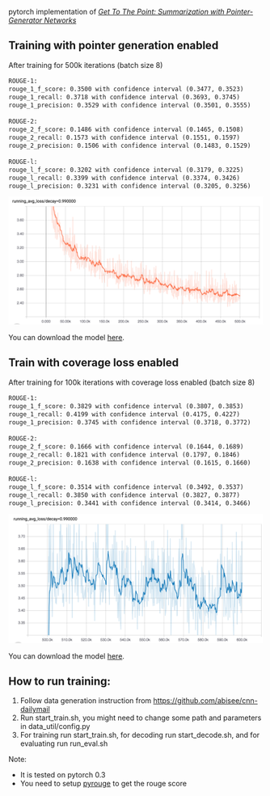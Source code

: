 pytorch implementation of *[Get To The Point: Summarization with Pointer-Generator Networks](https://arxiv.org/abs/1704.04368)*

Training with pointer generation enabled
--------------------------------------------

After training for 500k iterations (batch size 8)

```
ROUGE-1:
rouge_1_f_score: 0.3500 with confidence interval (0.3477, 0.3523)
rouge_1_recall: 0.3718 with confidence interval (0.3693, 0.3745)
rouge_1_precision: 0.3529 with confidence interval (0.3501, 0.3555)

ROUGE-2:
rouge_2_f_score: 0.1486 with confidence interval (0.1465, 0.1508)
rouge_2_recall: 0.1573 with confidence interval (0.1551, 0.1597)
rouge_2_precision: 0.1506 with confidence interval (0.1483, 0.1529)

ROUGE-l:
rouge_l_f_score: 0.3202 with confidence interval (0.3179, 0.3225)
rouge_l_recall: 0.3399 with confidence interval (0.3374, 0.3426)
rouge_l_precision: 0.3231 with confidence interval (0.3205, 0.3256)
```
![Alt text](learning_curve.png?raw=true "Learning Curve with pointer generation")

You can download the model [here](https://drive.google.com/open?id=1kiarI44mVZCmadqgTnToo1jG-mRCzMaB).

Train with coverage loss enabled 
--------------------------------------------
After training for 100k iterations with coverage loss enabled (batch size 8)

```
ROUGE-1:
rouge_1_f_score: 0.3829 with confidence interval (0.3807, 0.3853)
rouge_1_recall: 0.4199 with confidence interval (0.4175, 0.4227)
rouge_1_precision: 0.3745 with confidence interval (0.3718, 0.3772)

ROUGE-2:
rouge_2_f_score: 0.1666 with confidence interval (0.1644, 0.1689)
rouge_2_recall: 0.1821 with confidence interval (0.1797, 0.1846)
rouge_2_precision: 0.1638 with confidence interval (0.1615, 0.1660)

ROUGE-l:
rouge_l_f_score: 0.3514 with confidence interval (0.3492, 0.3537)
rouge_l_recall: 0.3850 with confidence interval (0.3827, 0.3877)
rouge_l_precision: 0.3441 with confidence interval (0.3414, 0.3466)
```

![Alt text](learning_curve_coverage.png?raw=true "Learning Curve with coverage loss")

You can download the model [here](https://drive.google.com/open?id=1QqSaxcJGllVPSFea2c2iCV5_dtjJijVe).

How to run training:
--------------------------------------------
1) Follow data generation instruction from https://github.com/abisee/cnn-dailymail
2) Run start_train.sh, you might need to change some path and parameters in data_util/config.py
3) For training run start_train.sh, for decoding run start_decode.sh, and for evaluating run run_eval.sh

Note:
* It is tested on pytorch 0.3 
* You need to setup [pyrouge](https://github.com/andersjo/pyrouge) to get the rouge score




